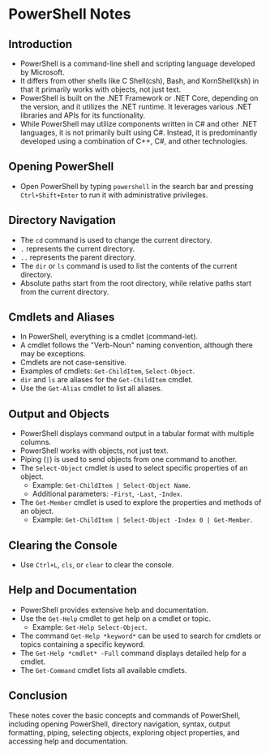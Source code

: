 # PowerShell Notes

## Introduction
- PowerShell is a command-line shell and scripting language developed by Microsoft.
- It differs from other shells like C Shell(csh), Bash, and KornShell(ksh) in that it primarily works with objects, not just text.
- PowerShell is built on the .NET Framework or .NET Core, depending on the version, and it utilizes the .NET runtime. It leverages various .NET libraries and APIs for its functionality.
- While PowerShell may utilize components written in C# and other .NET languages, it is not primarily built using C#. Instead, it is predominantly developed using a combination of C++, C#, and other technologies.
## Opening PowerShell
- Open PowerShell by typing `powershell` in the search bar and pressing `Ctrl+Shift+Enter` to run it with administrative privileges.

## Directory Navigation
- The `cd` command is used to change the current directory.
- `.` represents the current directory.
- `..` represents the parent directory.
- The `dir` or `ls` command is used to list the contents of the current directory.
- Absolute paths start from the root directory, while relative paths start from the current directory.

## Cmdlets and Aliases
- In PowerShell, everything is a cmdlet (command-let).
- A cmdlet follows the "Verb-Noun" naming convention, although there may be exceptions.
- Cmdlets are not case-sensitive.
- Examples of cmdlets: `Get-ChildItem`, `Select-Object`.
- `dir` and `ls` are aliases for the `Get-ChildItem` cmdlet.
- Use the `Get-Alias` cmdlet to list all aliases.

## Output and Objects
- PowerShell displays command output in a tabular format with multiple columns.
- PowerShell works with objects, not just text.
- Piping (`|`) is used to send objects from one command to another.
- The `Select-Object` cmdlet is used to select specific properties of an object.
  - Example: `Get-ChildItem | Select-Object Name`.
  - Additional parameters: `-First`, `-Last`, `-Index`.
- The `Get-Member` cmdlet is used to explore the properties and methods of an object.
  - Example: `Get-ChildItem | Select-Object -Index 0 | Get-Member`.

## Clearing the Console
- Use `Ctrl+L`, `cls`, or `clear` to clear the console.

## Help and Documentation
- PowerShell provides extensive help and documentation.
- Use the `Get-Help` cmdlet to get help on a cmdlet or topic.
  - Example: `Get-Help Select-Object`.
- The command `Get-Help *keyword*` can be used to search for cmdlets or topics containing a specific keyword.
- The `Get-Help *cmdlet* -Full` command displays detailed help for a cmdlet.
- The `Get-Command` cmdlet lists all available cmdlets.

## Conclusion
These notes cover the basic concepts and commands of PowerShell, including opening PowerShell, directory navigation, syntax, output formatting, piping, selecting objects, exploring object properties, and accessing help and documentation.

